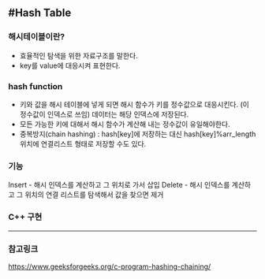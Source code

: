 #Hash Table
---
### 해시테이블이란?
- 효율적인 탐색을 위한 자료구조를 말한다.
- key를 value에 대응시켜 표현한다.

### hash function 

- 키와 값을 해시 테이블에 넣게 되면 해시 함수가 키를 정수값으로 대응시킨다. (이 정수값이 인덱스로 쓰임) 데이터는 해당 인덱스에 저장된다.
- 모든 가능한 키에 대해서 해시 함수가 계산해 내는 정수값이 유일해야한다.
- 중복방지(chain hashing) : hash[key]에 저장하는 대신 hash[key]%arr_length 위치에 연결리스트 형태로 저장할 수도 있다.

### 기능
Insert - 해시 인덱스를 계산하고 그 위치로 가서 삽입
Delete - 해시 인덱스를 계산하고 그 위치의 연결 리스트를 탐색해서 값을 찾으면 제거

### C++ 구현


---
### 참고링크
https://www.geeksforgeeks.org/c-program-hashing-chaining/

